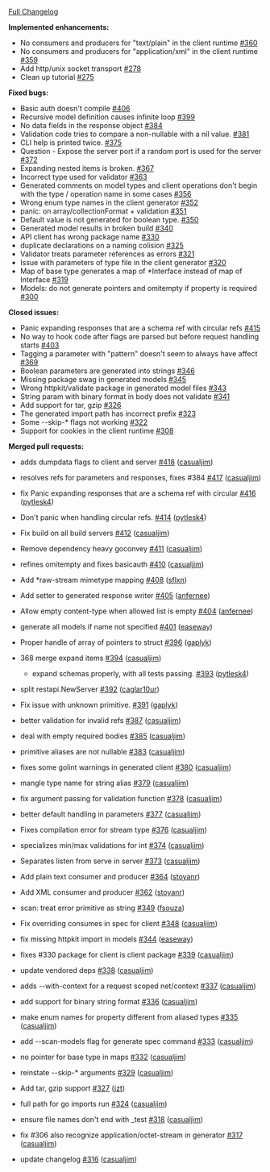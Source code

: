 [Full Changelog](https://github.com/joomcode/joompro-go-swagger/compare/0.4.0...0.5.0)

**Implemented enhancements:**

- No consumers and producers for "text/plain" in the client runtime [#360](https://github.com/joomcode/joompro-go-swagger/issues/360)
- No consumers and producers for "application/xml" in the client runtime [#359](https://github.com/joomcode/joompro-go-swagger/issues/359)
- Add http/unix socket transport [#278](https://github.com/joomcode/joompro-go-swagger/issues/278)
- Clean up tutorial [#275](https://github.com/joomcode/joompro-go-swagger/issues/275)

**Fixed bugs:**

- Basic auth doesn't compile [#406](https://github.com/joomcode/joompro-go-swagger/issues/406)
- Recursive model definition causes infinite loop [#399](https://github.com/joomcode/joompro-go-swagger/issues/399)
- No data fields in the response object [#384](https://github.com/joomcode/joompro-go-swagger/issues/384)
- Validation code tries to compare a non-nullable with a nil value. [#381](https://github.com/joomcode/joompro-go-swagger/issues/381)
- CLI help is printed twice. [#375](https://github.com/joomcode/joompro-go-swagger/issues/375)
- Question - Expose the server port if a random port is used for the server  [#372](https://github.com/joomcode/joompro-go-swagger/issues/372)
- Expanding nested items is broken. [#367](https://github.com/joomcode/joompro-go-swagger/issues/367)
- Incorrect type used for validator [#363](https://github.com/joomcode/joompro-go-swagger/issues/363)
- Generated comments on model types and client operations don't begin with the type / operation name in some cases [#356](https://github.com/joomcode/joompro-go-swagger/issues/356)
- Wrong enum type names in the client generator [#352](https://github.com/joomcode/joompro-go-swagger/issues/352)
- panic: on array/collectionFormat + validation [#351](https://github.com/joomcode/joompro-go-swagger/issues/351)
- Default value is not generated for boolean type. [#350](https://github.com/joomcode/joompro-go-swagger/issues/350)
- Generated model results in broken build [#340](https://github.com/joomcode/joompro-go-swagger/issues/340)
- API client has wrong package name [#330](https://github.com/joomcode/joompro-go-swagger/issues/330)
- duplicate declarations on a naming colision [#325](https://github.com/joomcode/joompro-go-swagger/issues/325)
- Validator treats parameter references as errors [#321](https://github.com/joomcode/joompro-go-swagger/issues/321)
- Issue with parameters of type file in the client generator [#320](https://github.com/joomcode/joompro-go-swagger/issues/320)
- Map of base type generates a map of *Interface instead of map of Interface [#319](https://github.com/joomcode/joompro-go-swagger/issues/319)
- Models: do not generate pointers and omitempty if property is required [#300](https://github.com/joomcode/joompro-go-swagger/issues/300)

**Closed issues:**

- Panic expanding responses that are a schema ref with circular refs [#415](https://github.com/joomcode/joompro-go-swagger/issues/415)
- No way to hook code after flags are parsed but before request handling starts [#403](https://github.com/joomcode/joompro-go-swagger/issues/403)
- Tagging a parameter with "pattern" doesn't seem to always have affect [#369](https://github.com/joomcode/joompro-go-swagger/issues/369)
- Boolean parameters are generated into strings [#346](https://github.com/joomcode/joompro-go-swagger/issues/346)
- Missing package swag in generated models [#345](https://github.com/joomcode/joompro-go-swagger/issues/345)
- Wrong httpkit/validate package in generated model files [#343](https://github.com/joomcode/joompro-go-swagger/issues/343)
- String param with binary format in body does not validate [#341](https://github.com/joomcode/joompro-go-swagger/issues/341)
- Add support for tar, gzip [#326](https://github.com/joomcode/joompro-go-swagger/issues/326)
- The generated import path has incorrect prefix [#323](https://github.com/joomcode/joompro-go-swagger/issues/323)
- Some --skip-* flags not working [#322](https://github.com/joomcode/joompro-go-swagger/issues/322)
- Support for cookies in the client runtime [#308](https://github.com/joomcode/joompro-go-swagger/issues/308)

**Merged pull requests:**

- adds dumpdata flags to client and server [#418](https://github.com/joomcode/joompro-go-swagger/pull/418) ([casualjim](https://github.com/casualjim))
- resolves refs for parameters and responses, fixes #384 [#417](https://github.com/joomcode/joompro-go-swagger/pull/417) ([casualjim](https://github.com/casualjim))
- fix Panic expanding responses that are a schema ref with circular [#416](https://github.com/joomcode/joompro-go-swagger/pull/416) ([pytlesk4](https://github.com/pytlesk4))
- Don't panic when handling circular refs. [#414](https://github.com/joomcode/joompro-go-swagger/pull/414) ([pytlesk4](https://github.com/pytlesk4))
- Fix build on all build servers [#412](https://github.com/joomcode/joompro-go-swagger/pull/412) ([casualjim](https://github.com/casualjim))
- Remove dependency heavy goconvey [#411](https://github.com/joomcode/joompro-go-swagger/pull/411) ([casualjim](https://github.com/casualjim))
- refines omitempty and fixes basicauth [#410](https://github.com/joomcode/joompro-go-swagger/pull/410) ([casualjim](https://github.com/casualjim))
- Add *raw-stream mimetype mapping [#408](https://github.com/joomcode/joompro-go-swagger/pull/408) ([sflxn](https://github.com/sflxn))
- Add setter to generated response writer [#405](https://github.com/joomcode/joompro-go-swagger/pull/405) ([anfernee](https://github.com/anfernee))
- Allow empty content-type when allowed list is empty [#404](https://github.com/joomcode/joompro-go-swagger/pull/404) ([anfernee](https://github.com/anfernee))
- generate all models if name not specified [#401](https://github.com/joomcode/joompro-go-swagger/pull/401) ([easeway](https://github.com/easeway))
- Proper handle of array of pointers to struct [#396](https://github.com/joomcode/joompro-go-swagger/pull/396) ([gaplyk](https://github.com/gaplyk))
- 368 merge expand items [#394](https://github.com/joomcode/joompro-go-swagger/pull/394) ([casualjim](https://github.com/casualjim))

  - expand schemas properly, with all tests passing. [#393](https://github.com/joomcode/joompro-go-swagger/pull/393) ([pytlesk4](https://github.com/pytlesk4))

- split restapi.NewServer [#392](https://github.com/joomcode/joompro-go-swagger/pull/392) ([caglar10ur](https://github.com/caglar10ur))
- Fix issue with unknown primitive. [#391](https://github.com/joomcode/joompro-go-swagger/pull/391) ([gaplyk](https://github.com/gaplyk))
- better validation for invalid refs [#387](https://github.com/joomcode/joompro-go-swagger/pull/387) ([casualjim](https://github.com/casualjim))
- deal with empty required bodies [#385](https://github.com/joomcode/joompro-go-swagger/pull/385) ([casualjim](https://github.com/casualjim))
- primitive aliases are not nullable [#383](https://github.com/joomcode/joompro-go-swagger/pull/383) ([casualjim](https://github.com/casualjim))
- fixes some golint warnings in generated client [#380](https://github.com/joomcode/joompro-go-swagger/pull/380) ([casualjim](https://github.com/casualjim))
- mangle type name for string alias [#379](https://github.com/joomcode/joompro-go-swagger/pull/379) ([casualjim](https://github.com/casualjim))
- fix argument passing for validation function [#378](https://github.com/joomcode/joompro-go-swagger/pull/378) ([casualjim](https://github.com/casualjim))
- better default handling in parameters [#377](https://github.com/joomcode/joompro-go-swagger/pull/377) ([casualjim](https://github.com/casualjim))
- Fixes compilation error for stream type [#376](https://github.com/joomcode/joompro-go-swagger/pull/376) ([casualjim](https://github.com/casualjim))
- specializes min/max validations for int [#374](https://github.com/joomcode/joompro-go-swagger/pull/374) ([casualjim](https://github.com/casualjim))
- Separates listen from serve in server [#373](https://github.com/joomcode/joompro-go-swagger/pull/373) ([casualjim](https://github.com/casualjim))
- Add plain text consumer and producer [#364](https://github.com/joomcode/joompro-go-swagger/pull/364) ([stoyanr](https://github.com/stoyanr))
- Add XML consumer and producer [#362](https://github.com/joomcode/joompro-go-swagger/pull/362) ([stoyanr](https://github.com/stoyanr))
- scan: treat error primitive as string [#349](https://github.com/joomcode/joompro-go-swagger/pull/349) ([fsouza](https://github.com/fsouza))
- Fix overriding consumes in spec for client [#348](https://github.com/joomcode/joompro-go-swagger/pull/348) ([casualjim](https://github.com/casualjim))
- fix missing httpkit import in models [#344](https://github.com/joomcode/joompro-go-swagger/pull/344) ([easeway](https://github.com/easeway))
- fixes #330 package for client is client package [#339](https://github.com/joomcode/joompro-go-swagger/pull/339) ([casualjim](https://github.com/casualjim))
- update vendored deps [#338](https://github.com/joomcode/joompro-go-swagger/pull/338) ([casualjim](https://github.com/casualjim))
- adds --with-context for a request scoped net/context [#337](https://github.com/joomcode/joompro-go-swagger/pull/337) ([casualjim](https://github.com/casualjim))
- add support for binary string format [#336](https://github.com/joomcode/joompro-go-swagger/pull/336) ([casualjim](https://github.com/casualjim))
- make enum names for property different from aliased types [#335](https://github.com/joomcode/joompro-go-swagger/pull/335) ([casualjim](https://github.com/casualjim))
- add --scan-models flag for generate spec command [#333](https://github.com/joomcode/joompro-go-swagger/pull/333) ([casualjim](https://github.com/casualjim))
- no pointer for base type in maps [#332](https://github.com/joomcode/joompro-go-swagger/pull/332) ([casualjim](https://github.com/casualjim))
- reinstate --skip-* arguments [#329](https://github.com/joomcode/joompro-go-swagger/pull/329) ([casualjim](https://github.com/casualjim))
- Add tar, gzip support [#327](https://github.com/joomcode/joompro-go-swagger/pull/327) ([jzt](https://github.com/jzt))
- full path for go imports run [#324](https://github.com/joomcode/joompro-go-swagger/pull/324) ([casualjim](https://github.com/casualjim))
- ensure file names don't end with _test [#318](https://github.com/joomcode/joompro-go-swagger/pull/318) ([casualjim](https://github.com/casualjim))
- fix #306 also recognize application/octet-stream in generator [#317](https://github.com/joomcode/joompro-go-swagger/pull/317) ([casualjim](https://github.com/casualjim))
- update changelog [#316](https://github.com/joomcode/joompro-go-swagger/pull/316) ([casualjim](https://github.com/casualjim))
